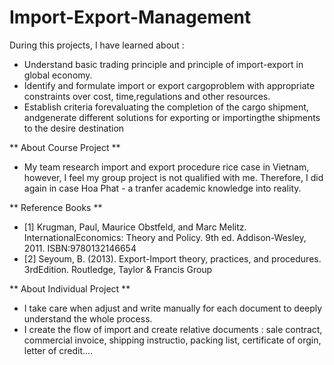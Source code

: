 # Import-Export-Management
During this projects, I have learned about : 
* Understand basic trading principle and principle of import-export in global economy.
* Identify and formulate import or export cargoproblem with appropriate constraints over cost, time,regulations and other resources.
* Establish criteria forevaluating the completion of the cargo shipment, andgenerate different solutions for exporting or importingthe shipments to the desire destination

** About Course Project **
* My team research import and export procedure rice case in Vietnam, however, I feel my group project is not qualified with me. Therefore, I did again in case Hoa Phat - a tranfer academic knowledge into reality.

** Reference Books **
* [1] Krugman,  Paul,  Maurice  Obstfeld,  and  Marc  Melitz.  InternationalEconomics:  Theory  and  Policy.  9th  ed.  Addison-Wesley,  2011.  ISBN:9780132146654
* [2] Seyoum, B. (2013). Export-Import theory, practices, and procedures. 3rdEdition. Routledge, Taylor & Francis Group

** About Individual Project **
* I take care when adjust and write manually for each document to deeply understand the whole process.
* I create the flow of import and create relative documents : sale contract, commercial invoice, shipping instructio, packing list, certificate of orgin, letter of credit....
